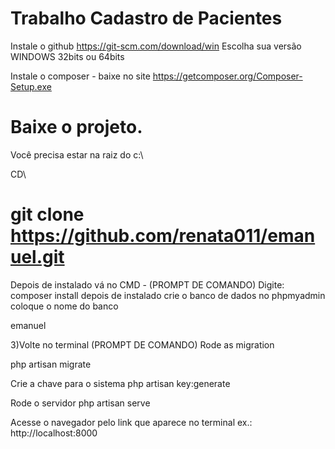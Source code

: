 # Trabalho Cadastro de Pacientes
Instale o github 
https://git-scm.com/download/win
Escolha sua versão WINDOWS 32bits ou 64bits

Instale o composer - baixe no site https://getcomposer.org/Composer-Setup.exe

# Baixe o projeto.

Você precisa estar na raiz do c:\ 

CD\ 
# git clone https://github.com/renata011/emanuel.git

Depois de instalado vá no CMD - (PROMPT DE COMANDO) Digite: composer install
depois de instalado crie o banco de dados no phpmyadmin coloque o nome do banco

emanuel

3)Volte no terminal (PROMPT DE COMANDO) Rode as migration

php artisan migrate

Crie a chave para o sistema
php artisan key:generate

Rode o servidor
php artisan serve

Acesse o navegador pelo link que aparece no terminal
ex.: http://localhost:8000



